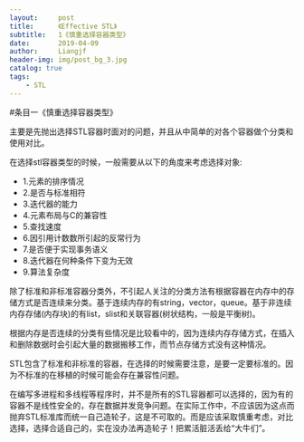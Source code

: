 ```yaml
---
layout:     post                  
title:      《Effective STL》         
subtitle:   1《慎重选择容器类型》
date:       2019-04-09          
author:     Liangjf                  
header-img: img/post_bg_3.jpg
catalog: true                      
tags:                       
    - STL
---
```


#条目一《慎重选择容器类型》

主要是先抛出选择STL容器时面对的问题，并且从中简单的对各个容器做个分类和使用对比。

在选择stl容器类型的时候，一般需要从以下的角度来考虑选择对象:

- 1.元素的排序情况
- 2.是否与标准相符
- 3.迭代器的能力
- 4.元素布局与C的兼容性
- 5.查找速度
- 6.因引用计数数所引起的反常行为
- 7.是否便于实现事务语义
- 8.迭代器在何种条件下变为无效
- 9.算法复杂度

除了标准和非标准容器分类外，不引起人关注的分类方法有根据容器在内存中的存储方式是否连续来分类。基于连续内存的有string，vector，queue。基于非连续内存存储(内存块)的有list，slist和关联容器(树状结构，一般是平衡树)。

根据内存是否连续的分类有些情况是比较看中的，因为连续内存存储方式，在插入和删除数据时会引起大量的数据搬移工作，而节点存储方式没有这种情况。

STL包含了标准和非标准的容器，在选择的时候需要注意，是要一定要标准的。因为不标准的在移植的时候可能会存在兼容性问题。

在编写多进程和多线程等程序时，并不是所有的STL容器都可以选择的，因为有的容器不是线性安全的，存在数据并发竞争问题。在实际工作中，不应该因为这点而抛弃STL标准库而统一自己造轮子，这是不可取的。而是应该采取慎重考虑，对比选择，选择合适自己的，实在没办法再造轮子！把累活脏活丢给“大牛们”。
